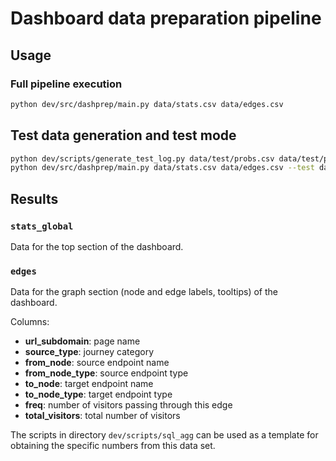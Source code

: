 # Dashboard data preparation pipeline

## Usage

### Full pipeline execution

```sh
python dev/src/dashprep/main.py data/stats.csv data/edges.csv
```

## Test data generation and test mode

```sh
python dev/scripts/generate_test_log.py data/test/probs.csv data/test/pages.json data/log.txt --seed 0 -k 1000
python dev/src/dashprep/main.py data/stats.csv data/edges.csv --test data/log.txt
```

## Results

### `stats_global`

Data for the top section of the dashboard.

### `edges`

Data for the graph section (node and edge labels, tooltips) of the dashboard.

Columns:

- **url_subdomain**: page name
- **source_type**: journey category
- **from_node**: source endpoint name
- **from_node_type**: source endpoint type
- **to_node**: target endpoint name
- **to_node_type**: target endpoint type
- **freq**: number of visitors passing through this edge
- **total_visitors**: total number of visitors

The scripts in directory `dev/scripts/sql_agg` can be used as a template for obtaining the specific numbers from this data set.
